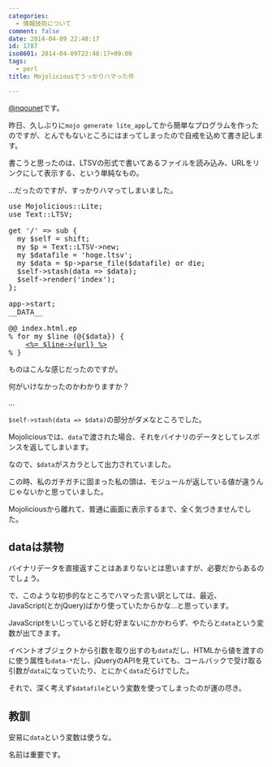 ```yaml
---
categories:
  - 情報技術について
comment: false
date: 2014-04-09 22:48:17
id: 1787
iso8601: 2014-04-09T22:48:17+09:00
tags:
  - perl
title: Mojoliciousでうっかりハマった件

---
```


<p><a href="https://twitter.com/nqounet">@nqounet</a>です。</p>

<p>昨日、久しぶりに<code>mojo generate lite_app</code>してから簡単なプログラムを作ったのですが、とんでもないところにはまってしまったので自戒を込めて書き記します。</p>



<p>書こうと思ったのは、LTSVの形式で書いてあるファイルを読み込み、URLをリンクにして表示する、という単純なもの。</p>

<p>…だったのですが、すっかりハマってしまいました。</p>

<pre class="lang:perl">
use Mojolicious::Lite;
use Text::LTSV;

get '/' => sub {
  my $self = shift;
  my $p = Text::LTSV->new;
  my $datafile = 'hoge.ltsv';
  my $data = $p->parse_file($datafile) or die;
  $self->stash(data => $data);
  $self->render('index');
};

app->start;
__DATA__

@@ index.html.ep
% for my $line (@{$data}) {
    <a href="<%= $line->{url} %>"><%= $line->{url} %></a>
% }
</pre>

<p>ものはこんな感じだったのですが。</p>

<p>何がいけなかったのかわかりますか？</p>

<p>...</p>

<p><code>$self-&gt;stash(data =&gt; $data)</code>の部分がダメなところでした。</p>

<p>Mojoliciousでは、<code>data</code>で渡された場合、それをバイナリのデータとしてレスポンスを返してしまいます。</p>

<p>なので、<code>$data</code>がスカラとして出力されていました。</p>

<p>この時、私のガチガチに固まった私の頭は、モジュールが返している値が違うんじゃないかと思っていました。</p>

<p>Mojoliciousから離れて、普通に画面に表示するまで、全く気づきませんでした。</p>

<h2>dataは禁物</h2>

<p>バイナリデータを直接返すことはあまりないとは思いますが、必要だからあるのでしょう。</p>

<p>で、このような初歩的なところでハマった言い訳としては、最近、JavaScript(とかjQuery)ばかり使っていたからかな…と思っています。</p>

<p>JavaScriptをいじっていると好む好まないにかかわらず、やたらと<code>data</code>という変数が出てきます。</p>

<p>イベントオブジェクトから引数を取り出すのも<code>data</code>だし、HTMLから値を渡すのに使う属性も<code>data-*</code>だし、jQueryのAPIを見ていても、コールバックで受け取る引数が<code>data</code>になっていたり、とにかく<code>data</code>だらけでした。</p>

<p>それで、深く考えず<code>$datafile</code>という変数を使ってしまったのが運の尽き。</p>

<h2>教訓</h2>

<p>安易に<code>data</code>という変数は使うな。</p>

<p>名前は重要です。</p>
    	